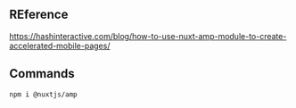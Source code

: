 
## REference
https://hashinteractive.com/blog/how-to-use-nuxt-amp-module-to-create-accelerated-mobile-pages/

## Commands
```
npm i @nuxtjs/amp

```